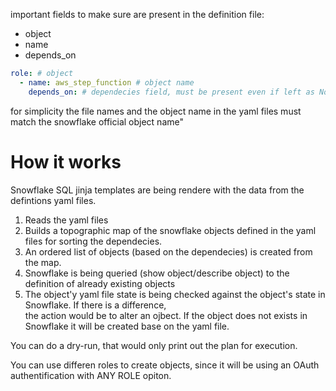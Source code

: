 important fields to make sure are present in the definition file:
- object 
- name
- depends_on

```yaml
role: # object
  - name: aws_step_function # object name
    depends_on: # dependecies field, must be present even if left as None
```


for simplicity the file names and the object name in the yaml files must match the snowflake official object name"


# How it works

Snowflake SQL jinja templates are being rendere with the data from the defintions yaml files.
1. Reads the yaml files
2. Builds a topographic map of the snowflake objects defined in the yaml files for sorting the dependecies. 
3. An ordered list of objects (based on the dependecies) is created from the map.
4. Snowflake is being queried (show object/describe object) to the definition of already existing objects
5. The object'y yaml file state is being checked against the object's state in Snowflake. If there is a difference,  
   the action would be to alter an ojbect. If the object does not exists in Snowflake it will be created base on the yaml file. 

You can do a dry-run, that would only print out the plan for execution.

You can use differen roles to create objects, since it will be using an OAuth authentification with ANY ROLE opiton. 

